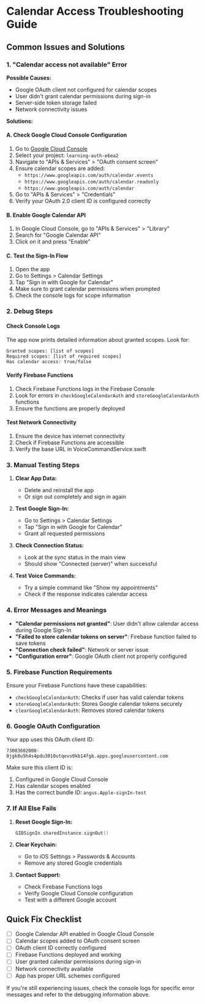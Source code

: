 # Calendar Access Troubleshooting Guide

## Common Issues and Solutions

### 1. "Calendar access not available" Error

**Possible Causes:**
- Google OAuth client not configured for calendar scopes
- User didn't grant calendar permissions during sign-in
- Server-side token storage failed
- Network connectivity issues

**Solutions:**

#### A. Check Google Cloud Console Configuration
1. Go to [Google Cloud Console](https://console.cloud.google.com/)
2. Select your project: `learning-auth-e6ea2`
3. Navigate to "APIs & Services" > "OAuth consent screen"
4. Ensure calendar scopes are added:
   - `https://www.googleapis.com/auth/calendar.events`
   - `https://www.googleapis.com/auth/calendar.readonly`
   - `https://www.googleapis.com/auth/calendar`
5. Go to "APIs & Services" > "Credentials"
6. Verify your OAuth 2.0 client ID is configured correctly

#### B. Enable Google Calendar API
1. In Google Cloud Console, go to "APIs & Services" > "Library"
2. Search for "Google Calendar API"
3. Click on it and press "Enable"

#### C. Test the Sign-In Flow
1. Open the app
2. Go to Settings > Calendar Settings
3. Tap "Sign in with Google for Calendar"
4. Make sure to grant calendar permissions when prompted
5. Check the console logs for scope information

### 2. Debug Steps

#### Check Console Logs
The app now prints detailed information about granted scopes. Look for:
```
Granted scopes: [list of scopes]
Required scopes: [list of required scopes]
Has calendar access: true/false
```

#### Verify Firebase Functions
1. Check Firebase Functions logs in the Firebase Console
2. Look for errors in `checkGoogleCalendarAuth` and `storeGoogleCalendarAuth` functions
3. Ensure the functions are properly deployed

#### Test Network Connectivity
1. Ensure the device has internet connectivity
2. Check if Firebase Functions are accessible
3. Verify the base URL in VoiceCommandService.swift

### 3. Manual Testing Steps

1. **Clear App Data:**
   - Delete and reinstall the app
   - Or sign out completely and sign in again

2. **Test Google Sign-In:**
   - Go to Settings > Calendar Settings
   - Tap "Sign in with Google for Calendar"
   - Grant all requested permissions

3. **Check Connection Status:**
   - Look at the sync status in the main view
   - Should show "Connected (server)" when successful

4. **Test Voice Commands:**
   - Try a simple command like "Show my appointments"
   - Check if the response indicates calendar access

### 4. Error Messages and Meanings

- **"Calendar permissions not granted"**: User didn't allow calendar access during Google Sign-In
- **"Failed to store calendar tokens on server"**: Firebase function failed to save tokens
- **"Connection check failed"**: Network or server issue
- **"Configuration error"**: Google OAuth client not properly configured

### 5. Firebase Function Requirements

Ensure your Firebase Functions have these capabilities:
- `checkGoogleCalendarAuth`: Checks if user has valid calendar tokens
- `storeGoogleCalendarAuth`: Stores Google calendar tokens securely
- `clearGoogleCalendarAuth`: Removes stored calendar tokens

### 6. Google OAuth Configuration

Your app uses this OAuth client ID:
```
73003602008-0jgk8u5h4s4pdu3010utqovs0kb14fgb.apps.googleusercontent.com
```

Make sure this client ID is:
1. Configured in Google Cloud Console
2. Has calendar scopes enabled
3. Has the correct bundle ID: `angus.Apple-signIn-test`

### 7. If All Else Fails

1. **Reset Google Sign-In:**
   ```swift
   GIDSignIn.sharedInstance.signOut()
   ```

2. **Clear Keychain:**
   - Go to iOS Settings > Passwords & Accounts
   - Remove any stored Google credentials

3. **Contact Support:**
   - Check Firebase Functions logs
   - Verify Google Cloud Console configuration
   - Test with a different Google account

## Quick Fix Checklist

- [ ] Google Calendar API enabled in Google Cloud Console
- [ ] Calendar scopes added to OAuth consent screen
- [ ] OAuth client ID correctly configured
- [ ] Firebase Functions deployed and working
- [ ] User granted calendar permissions during sign-in
- [ ] Network connectivity available
- [ ] App has proper URL schemes configured

If you're still experiencing issues, check the console logs for specific error messages and refer to the debugging information above. 